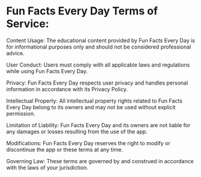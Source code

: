 # Fun Facts Every Day Terms of Service:

Content Usage: The educational content provided by Fun Facts Every Day is for informational purposes only and should not be considered professional advice.

User Conduct: Users must comply with all applicable laws and regulations while using Fun Facts Every Day.

Privacy: Fun Facts Every Day respects user privacy and handles personal information in accordance with its Privacy Policy.

Intellectual Property: All intellectual property rights related to Fun Facts Every Day belong to its owners and may not be used without explicit permission.

Limitation of Liability: Fun Facts Every Day and its owners are not liable for any damages or losses resulting from the use of the app.

Modifications: Fun Facts Every Day reserves the right to modify or discontinue the app or these terms at any time.

Governing Law: These terms are governed by and construed in accordance with the laws of your jurisdiction.
